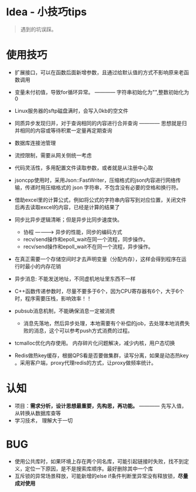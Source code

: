 # Idea - 小技巧tips

> 遇到的坑误踩。

# 使用技巧

* 扩展接口，可以在函数后面新增参数，且通过给默认值的方式不影响原来老函数调用
* 变量未付初值，导致for循环异常。 ———— 字符串初始化为"",整数初始化为0
* Linux服务器的sftp磁盘满时，会写入0kb的空文件
* 同质异步发现归并，对于查询相同的内容进行合并查询  ———— 思想就是归并相同的内容或等待积累一定量再定期查询
* 数据库连接池管理
* 流控限制，需要从网关侧统一考虑
* 代码灵活性，多用配置文件读取参数，或者就是从注册中心取
* jsoncpp使用时，采用Json::FastWriter，压缩格式的json内容进行网络传输，传递时用压缩格式的 json 字符串，不包含没有必要的空格和换行符。
* 借助excel里的计算公式，例如将公式的字符串内容写到对应位置，关闭文件后再去读取excel的内容，已经是计算的结果了

* 同步比异步逻辑清晰；但是异步比同步速度快。
    * 协程 ————> 异步的性能，同步的编码方式
    * recv/send操作和epoll_wait在同一个流程，同步操作。
    * recv/send操作和epoll_wait不在同一个流程，异步操作。

* 在真正需要一个存储空间时才去声明变量（分配内存），这样会得到程序在运行时最小的内存花销
* 异步消息: 不能发送地址，不同虚机地址里东西不一样
* C++函数传递参数时，尽量不要多于6个，因为CPU寄存器有6个，大于6个时，程序需要压栈，影响效率！！
* pubsub消息机制，不能确保消息一定被消费
    * 消息先落地，然后异步处理，本地需要有个补偿的job，去处理本地消费失败的消息，这个可以参考push方式消费的过程。
* tcmalloc优化内存使用。  内存碎片化问题解决，减少内核，用户态切换
* Redis做热key缓存，根据QPS看是否要做集群，读写分离，如果是动态热key 。采用客户端，proxy代理redis的方式，让proxy做频率统计。

# 认知

* 项目：**需求分析，设计思想最重要，先构思，再功能。**   ———— 先写入值，从转换从数据库查等
* 学习技术， 理解大于一切

# BUG

* 使用公共库时，如果环境上存在两个同名库，可能引起链接时失败，找不到定义，定位一下原因，是不是搜索库顺序。最好删除其中一个库
* 互斥锁的异常场景释放，可能新增的else if条件判断里异常没有释放锁，**尽量成对使用**